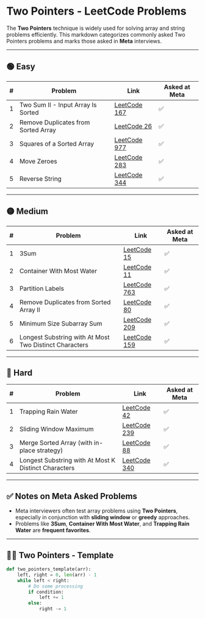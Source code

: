 # Two Pointers - LeetCode Problems

The **Two Pointers** technique is widely used for solving array and string problems efficiently. This markdown categorizes commonly asked Two Pointers problems and marks those asked in **Meta** interviews.

---

## 🟢 Easy

| # | Problem | Link | Asked at Meta |
|---|---------|------|---------------|
| 1 | Two Sum II - Input Array Is Sorted | [LeetCode 167](https://leetcode.com/problems/two-sum-ii-input-array-is-sorted/) | ✅ |
| 2 | Remove Duplicates from Sorted Array | [LeetCode 26](https://leetcode.com/problems/remove-duplicates-from-sorted-array/) | ✅ |
| 3 | Squares of a Sorted Array | [LeetCode 977](https://leetcode.com/problems/squares-of-a-sorted-array/) | ✅ |
| 4 | Move Zeroes | [LeetCode 283](https://leetcode.com/problems/move-zeroes/) | ✅ |
| 5 | Reverse String | [LeetCode 344](https://leetcode.com/problems/reverse-string/) | ✅ |

---

## 🟡 Medium

| # | Problem | Link | Asked at Meta |
|---|---------|------|---------------|
| 1 | 3Sum | [LeetCode 15](https://leetcode.com/problems/3sum/) | ✅ |
| 2 | Container With Most Water | [LeetCode 11](https://leetcode.com/problems/container-with-most-water/) | ✅ |
| 3 | Partition Labels | [LeetCode 763](https://leetcode.com/problems/partition-labels/) | ✅ |
| 4 | Remove Duplicates from Sorted Array II | [LeetCode 80](https://leetcode.com/problems/remove-duplicates-from-sorted-array-ii/) | ✅ |
| 5 | Minimum Size Subarray Sum | [LeetCode 209](https://leetcode.com/problems/minimum-size-subarray-sum/) | ✅ |
| 6 | Longest Substring with At Most Two Distinct Characters | [LeetCode 159](https://leetcode.com/problems/longest-substring-with-at-most-two-distinct-characters/) | ✅ |

---

## 🔴 Hard

| # | Problem | Link | Asked at Meta |
|---|---------|------|---------------|
| 1 | Trapping Rain Water | [LeetCode 42](https://leetcode.com/problems/trapping-rain-water/) | ✅ |
| 2 | Sliding Window Maximum | [LeetCode 239](https://leetcode.com/problems/sliding-window-maximum/) | ✅ |
| 3 | Merge Sorted Array (with in-place strategy) | [LeetCode 88](https://leetcode.com/problems/merge-sorted-array/) | ✅ |
| 4 | Longest Substring with At Most K Distinct Characters | [LeetCode 340](https://leetcode.com/problems/longest-substring-with-at-most-k-distinct-characters/) | ✅ |

---

## ✅ Notes on Meta Asked Problems

- Meta interviewers often test array problems using **Two Pointers**, especially in conjunction with **sliding window** or **greedy** approaches.
- Problems like **3Sum**, **Container With Most Water**, and **Trapping Rain Water** are **frequent favorites**.

---

## 👨‍💻 Two Pointers - Template

```python
def two_pointers_template(arr):
    left, right = 0, len(arr) - 1
    while left < right:
        # Do some processing
        if condition:
            left += 1
        else:
            right -= 1
